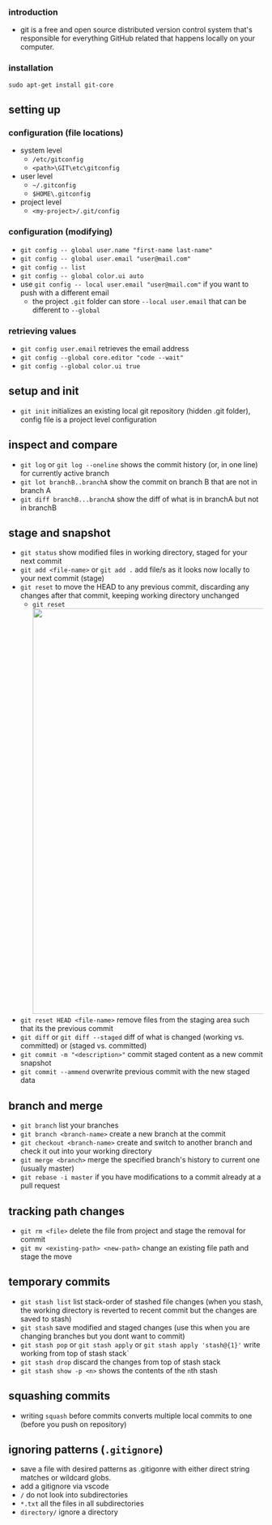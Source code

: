 ### introduction
- git is a free and open source distributed version control system that's responsible for everything GitHub related that happens locally on your computer.

### installation
`sudo apt-get install git-core`

## setting up

### configuration (file locations)

- system level
  - `/etc/gitconfig`
  - `<path>\GIT\etc\gitconfig`
- user level
  - `~/.gitconfig`
  - `$HOME\.gitconfig`
- project level
  - `<my-project>/.git/config`

### configuration (modifying)
- `git config -- global user.name "first-name last-name"`
- `git config -- global user.email "user@mail.com"`
- `git config -- list`
- `git config -- global color.ui auto`
- use `git config -- local user.email "user@mail.com"` if you want to push with a different email 
    - the project `.git` folder can store `--local user.email` that can be different to `--global`
### retrieving values
- `git config user.email` retrieves the email address
- `git config --global core.editor "code --wait"`
- `git config --global color.ui true`

## setup and init
- `git init` initializes an existing local git repository (hidden .git folder), config file is a project level configuration

## inspect and compare
- `git log` or `git log --oneline` shows the commit history (or, in one line) for currently active branch
- `git lot branchB..branchA` show the commit on branch B that are not in branch A
- `git diff branchB...branchA` show the diff of what is in branchA but not in branchB

## stage and snapshot
- `git status` show modified files in working directory, staged for your next commit
- `git add <file-name>` or `git add .` add file/s as it looks now locally to your next commit (stage)
- `git reset` to move the HEAD to any previous commit, discarding any changes after that commit, keeping working directory unchanged
    - `git reset` <img src = "https://wac-cdn.atlassian.com/dam/jcr:e8a43261-2460-4783-9731-1197dc8959ab/03-04%20Reset%20a%20specific%20commit.png?cdnVersion=747" width =600 height=800 />
- `git reset HEAD <file-name>` remove files from the staging area such that its the previous commit
- `git diff` or `git diff --staged` diff of what is changed (working vs. committed) or (staged vs. committed)
- `git commit -m "<description>"` commit staged content as a new commit snapshot
- `git commit --ammend` overwrite previous commit with the new staged data

## branch and merge
- `git branch` list your branches
- `git branch <branch-name>` create a new branch at the commit
- `git checkout <branch-name>` create and switch to another branch and check it out into your working directory
- `git merge <branch>` merge the specified branch's history to current one (usually master)
- `git rebase -i master` if you have modifications to a commit already at a pull request

## tracking path changes
- `git rm <file>` delete the file from project and stage the removal for commit
- `git mv <existing-path> <new-path>` change an existing file path and stage the move

## temporary commits
- `git stash list` list stack-order of stashed file changes (when you stash, the working directory is reverted to recent commit but  the changes are saved to stash)
- `git stash` save modified and staged changes (use this when you are changing branches but you dont want to commit)
- `git stash pop` or `git stash apply` or `git stash apply 'stash@{1}'` write working from top of stash stack`
- `git stash drop` discard the changes from top of stash stack
- `git stash show -p <n>` shows the contents of the `n`th stash
   

## squashing commits
- writing `squash` before commits converts multiple local commits to one (before you push on repository)


## ignoring patterns (`.gitignore`)
- save a file with desired patterns as .gitigonre with either direct string matches or wildcard globs.
- add a gitignore via vscode
- `/` do not look into subdirectories
- `*.txt` all the files in all subdirectories
- `directory/` ignore a directory